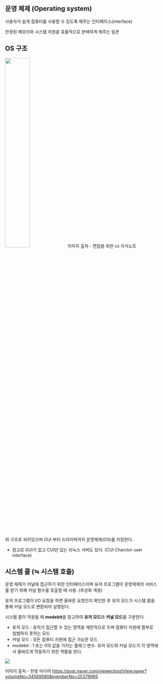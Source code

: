 ## 운영 체제 (Operating system)
사용자가 쉽게 컴퓨터를 사용할 수 있도록 해주는 인터페이스(interface)

한정된 메모리와 시스템 자원을 효율적으로 분배하게 해주는 일꾼


## OS 구조

<img src="https://velog.velcdn.com/images/hagyoung99/post/1ec717d0-7ff2-4d0f-8792-1564f326edf2/image.png" width="40%">
이미지 출처 - 면접을 위한 cs 지식노트 

위 구조로 되어있으며 GUI 부터 드라이버까지 운영체제(OS)를 지칭한다.

* 참고로 GUI가 없고 CUI만 있는 리눅스 서버도 있다. (CUI Charctor user interface)



## 시스템 콜 (≒ 시스템 호출)
운영 체제가 커널에 접근하기 위한 인터페이스이며 유저 프로그램이 운영체제의 서비스를 받기 위해 커널 함수를 호출할 때 사용. (추상화 계층)

유저 프로그램이 I/O 요청을 하면 올바른 요청인지 확인한 후 유저 모드가 시스템 콜을 통해 커널 모드로 변환되어 실행된다.

시스템 콜이 작동될 때 **modebit**을 참고하여 **유저 모드**와 **커널 모드**를 구분한다.

* 유저 모드 : 유저가 접근할 수 있는 영역을 제한적으로 두며 컴퓨터 자원에 함부로 침범하지 못하는 모드
* 커널 모드 : 모든 컴퓨터 자원에 접근 가능한 모드
* modebit : 1 또는 0의 값을 가지는 플래그 변수. 유저 모드와 커널 모드가 각 영역에서 올바르게 작동하기 위한 역활을 한다.

<img src="https://post-phinf.pstatic.net/MjAyMjEwMDRfMjQz/MDAxNjY0ODQzNjQzMDc5.SHa8XjadxD9o3CUPo160W_PNbD8BmMx_ThUMvZYSyI0g.5YGbDOEv_D64q0JLm6ac_mZSOrevvZOvIGehjJeY25og.PNG/%EC%9A%B4%EC%98%81%EC%B2%B4%EC%A0%9C_%EC%BB%A4%EB%84%90%EB%AA%A8%EB%93%9C_%EC%82%AC%EC%9A%A9%EC%9E%90%EB%AA%A8%EB%93%9C_2.png?type=w1200"> 

이미지 출처 - 한빛 미디어 https://post.naver.com/viewer/postView.naver?volumeNo=34569580&memberNo=25379965




